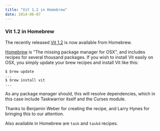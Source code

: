 ```yaml
---
title: "Vit 1.2 in Homebrew"
date: 2014-06-07
---
```


### Vit 1.2 in Homebrew 

The recently released [Vit 1.2](/news/news.20140406) is now available from Homebrew.

[Homebrew](https://brew.sh) is \"The missing package manager for OSX\", and includes recipes for several thousand packages.
If you wish to install Vit easily on OSX, you simply update your brew recipes and install Vit like this:

```
$ brew update
...
$ brew install vit
...
```

As any package manager should, this will resolve dependencies, which in this case include Taskwarrior itself and the Curses module.

Thanks to Benjamin Weber for creating the recipe, and Larry Hynes for bringing this to our attention.

Also available in Homebrew are `task` and `taskd` recipes.
